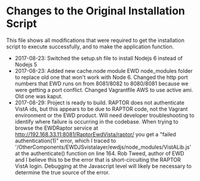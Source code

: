 # Changes to the Original Installation Script

This file shows all modifications that were required to get the installation script to execute successfully, and to make the application function.

* 2017-08-23: Switched the setup.sh file to install Nodejs 6 instead of Nodejs 5
* 2017-08-23: Added new cache.node module EWD node_modules folder to replace old one that won't work with Node 6. Changed the http port numbers that EWD runs on from 8081/8082 to 8080/8081 because we were getting a port conflict. Changed Vagrantfile AWS to use active ami. Old one was kaput.
* 2017-08-29: Project is ready to build. RAPTOR does not authenticate VistA ids, but this appears to be due to RAPTOR code, not the Vagrant environment or the EWD product. Will need developer troubleshooting to identify where failure is occurring in the codebase. When trying to browse the EWDRaptor 
              service at http://192.168.33.11:8081/RaptorEwdVista/raptor/ you get a "failed authentication(1)" error, which I traced to '/OtherComponents/EWDJSvistalayer/ewdjs/node_modules/VistALib.js' at the authenticate() function on line 164. Rob Tweed, author of EWD and I believe this to be the error that is short-circuiting the RAPTOR VistA login.
              Debugging at the Javascript level will likely be necessary to determine the true source of the error. 
